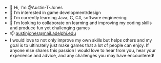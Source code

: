 - 👋 Hi, I’m @Austin-T-Jones
- 👀 I’m interested in game development/design
- 🌱 I’m currently learning Java, C, C#, software engineering
- 💞️ I’m looking to collaborate on learning and improving my coding skills and produce fun yet challenging games
- 📫 austinjones@mail.adelphi.edu
- I would love to not only improve my own skills but helps others and my goal is to ultimately just make games that a lot of people can enjoy.
  If anyone else shares this passion I would love to hear from you, hear your experience and advice, and any challenges you may have encountered!

<!---
Austin-T-Jones/Austin-T-Jones is a ✨ special ✨ repository because its `README.md` (this file) appears on your GitHub profile.
You can click the Preview link to take a look at your changes.
--->

